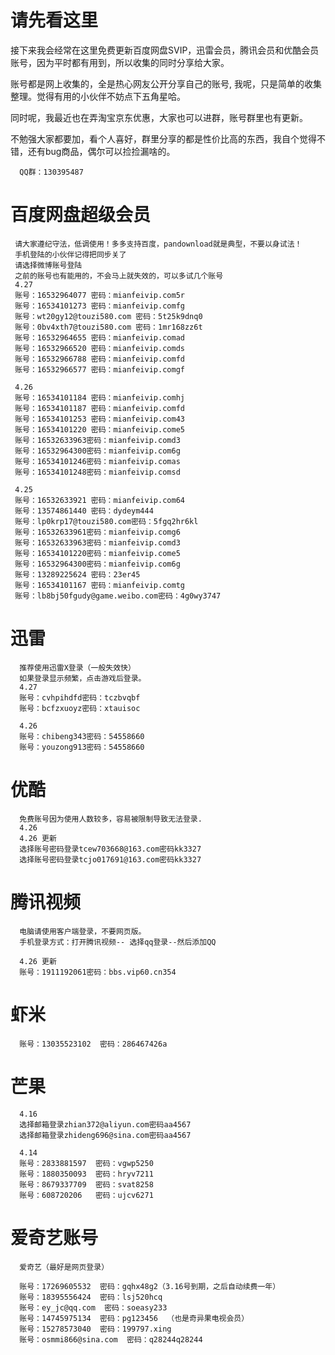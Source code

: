 # 请先看这里
接下来我会经常在这里免费更新百度网盘SVIP，迅雷会员，腾讯会员和优酷会员账号，因为平时都有用到，所以收集的同时分享给大家。

账号都是网上收集的，全是热心网友公开分享自己的账号, 我呢，只是简单的收集整理。觉得有用的小伙伴不妨点下五角星哈。

同时呢，我最近也在弄淘宝京东优惠，大家也可以进群，账号群里也有更新。

不勉强大家都要加，看个人喜好，群里分享的都是性价比高的东西，我自个觉得不错，还有bug商品，偶尔可以捡捡漏啥的。

      QQ群：130395487

# 百度网盘超级会员

     请大家遵纪守法，低调使用！多多支持百度，pandownload就是典型，不要以身试法！
     手机登陆的小伙伴记得把同步关了
     请选择微博账号登陆
     之前的账号也有能用的，不会马上就失效的，可以多试几个账号
     4.27
     账号：16532964077 密码：mianfeivip.com5r
     账号：16534101273 密码：mianfeivip.comfg
     账号：wt20gy12@touzi580.com 密码：5t25k9dnq0
     账号：0bv4xth7@touzi580.com 密码：1mr168zz6t
     账号：16532964655 密码：mianfeivip.comad
     账号：16532966520 密码：mianfeivip.comds
     账号：16532966788 密码：mianfeivip.comfd
     账号：16532966577 密码：mianfeivip.comgf
     
     4.26
     账号：16534101184 密码：mianfeivip.comhj
     账号：16534101187 密码：mianfeivip.comfd
     账号：16534101253 密码：mianfeivip.com43
     账号：16534101220 密码：mianfeivip.come5
     账号：16532633963密码：mianfeivip.comd3
     账号：16532964300密码：mianfeivip.com6g
     账号：16534101246密码：mianfeivip.comas
     账号：16534101248密码：mianfeivip.comsd

     4.25
     账号：16532633921 密码：mianfeivip.com64
     账号：13574861440 密码：dydeym444
     账号：lp0krp17@touzi580.com密码：5fgq2hr6kl
     账号：16532633961密码：mianfeivip.comg6
     账号：16532633963密码：mianfeivip.comd3
     账号：16534101220密码：mianfeivip.come5
     账号：16532964300密码：mianfeivip.com6g
     账号：13289225624 密码：23er45
     账号：16534101167 密码：mianfeivip.comtg
     账号：lb8bj50fgudy@game.weibo.com密码：4g0wy3747
     

# 迅雷
      推荐使用迅雷X登录（一般失效快）
      如果登录显示频繁，点击游戏后登录。
      4.27
      账号：cvhpihdfd密码：tczbvqbf
      账号：bcfzxuoyz密码：xtauisoc
      
      4.26
      账号：chibeng343密码：54558660
      账号：youzong913密码：54558660
      
# 优酷
      免费账号因为使用人数较多，容易被限制导致无法登录.
      4.26
      4.26 更新
      选择账号密码登录tcew703668@163.com密码kk3327
      选择账号密码登录tcjo017691@163.com密码kk3327


# 腾讯视频
      电脑请使用客户端登录，不要网页版。
      手机登录方式：打开腾讯视频-- 选择qq登录--然后添加QQ
      
      4.26 更新
      账号：1911192061密码：bbs.vip60.cn354

# 虾米
      账号：13035523102  密码：286467426a

# 芒果
      4.16
      选择邮箱登录zhian372@aliyun.com密码aa4567
      选择邮箱登录zhideng696@sina.com密码aa4567

      4.14
      账号：2833881597  密码：vgwp5250
      账号：1880350093  密码：hryv7211
      账号：8679337709  密码：svat8258
      账号：608720206   密码：ujcv6271
      
# 爱奇艺账号 
      爱奇艺（最好是网页登录）
      
      账号：17269605532  密码：gqhx48g2（3.16号到期，之后自动续费一年）
      账号：18395556424  密码：lsj520hcq
      账号：ey_jc@qq.com  密码：soeasy233
      账号：14745975134  密码：pg123456  （也是奇异果电视会员）
      账号：15278573040  密码：199797.xing
      账号：osmmi866@sina.com  密码：q28244q28244
      

